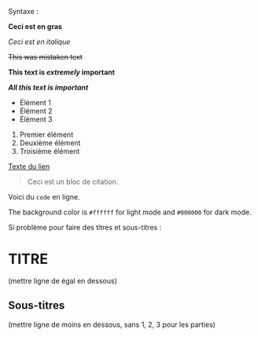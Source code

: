 Syntaxe :

**Ceci est en gras**

*Ceci est en italique*

~~This was mistaken text~~

**This text is _extremely_ important**

***All this text is important***

- Élément 1
- Élément 2
- Élément 3

1. Premier élément
2. Deuxième élément
3. Troisième élément

[Texte du lien](https://www.example.com)

> Ceci est un bloc de citation.

Voici du `code` en ligne.

The background color is `#ffffff` for light mode and `#000000` for dark mode.

Si problème pour faire des titres et sous-titres :


TITRE
======
(mettre ligne de égal en dessous)

Sous-titres
-----------
(mettre ligne de moins en dessous, sans 1, 2, 3 pour les parties)
